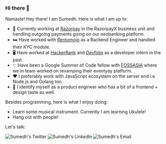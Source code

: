 ### Hi there 👋

Namaste! Hey there! I am Sumedh. Here is what I am up to:

- 🏦  Currently working at [Razorpay](https://razorpay.com) in the RazorpayX business unit and handling outgoing payments going on our neobanking platform.
- 🛏️  Have worked with [Rentomojo](https://rentomojo.com) as a Backend Engineer and handled their KYC module.
- 🖥️  Have worked at [HackerRank](https://hackerrank.com) and [Devfolio](https://devfolio.co) as a developer intern in the past.
- ✨  Have been a Google Summer of Code fellow with [FOSSASIA](https://fossasia.org) where we in team worked on revamping their eventyay platform.
- ❤️  I preferably work with JavaScript ecosystem on the server end i.e Node.js and Golang too.
- 💬  I identify myself as a product engineer who has a bit of a frontend + design taste as well.

Besides programming, here is what I enjoy doing:

- Learn some musical instrument. Currently I am learning Ukulele!
- Hang out with people!

Let's talk:

<a href="https://twitter.com/lunatic_monk">
  <img align="left" alt="Sumedh's Twitter" src="https://img.icons8.com/bubbles/50/000000/twitter.png"/>
</a>

<a href="https://www.linkedin.com/in/sumedh-nimkarde/">
  <img align="left" alt="Sumedh's LinkedIn" src="https://img.icons8.com/bubbles/50/000000/linkedin.png"/>
</a>

<a href="mailto:sumedh.nimkarde97@gmail.com">
  <img align="left" alt="Sumedh's Email" src="https://img.icons8.com/bubbles/50/000000/gmail.png"/>
</a>


<!--
**lunaticmonk/lunaticmonk** is a ✨ _special_ ✨ repository because its `README.md` (this file) appears on your GitHub profile.

Here are some ideas to get you started:

- 🔭 I’m currently working on ...
- 🌱 I’m currently learning ...
- 👯 I’m looking to collaborate on ...
- 🤔 I’m looking for help with ...
- 💬 Ask me about ...
- 📫 How to reach me: ...
- 😄 Pronouns: ...
- ⚡ Fun fact: ...
-->


<!-- GitHub stats -->
<!-- [![Lunaticmonk's GitHub stats](https://github-readme-stats.vercel.app/api?username=lunaticmonk)](https://github.com/anuraghazra/github-readme-stats) -->
<!-- ![](https://komarev.com/ghpvc/?username=lunaticmonk) -->
